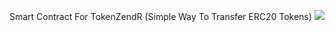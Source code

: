 Smart Contract For TokenZendR (Simple Way To Transfer ERC20 Tokens)
![](https://s3.amazonaws.com/alofe.oluwafemi/ezgif.com-video-to-gif.gif)
